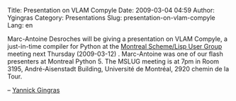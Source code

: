 Title: Presentation on VLAM Compyle
Date: 2009-03-04 04:59
Author: Ygingras
Category: Presentations
Slug: presentation-on-vlam-compyle
Lang: en

Marc-Antoine Desroches will be giving a presentation on VLAM Compyle, a
just-in-time compiler for Python at the [Montreal Scheme/Lisp User
Group][] meeting next Thursday (2009-03-12) . Marc-Antoine was one of
our flash presenters at Montreal Python 5. The MSLUG meeting is at 7pm
in Room 3195, André-Aisenstadt Building, Université de Montréal, 2920
chemin de la Tour.

</p>

– [Yannick Gingras][]

</p>

  [Montreal Scheme/Lisp User Group]: http://schemeway.dyndns.org/mslug/mslug-home
  [Yannick Gingras]: http://ygingras.net
